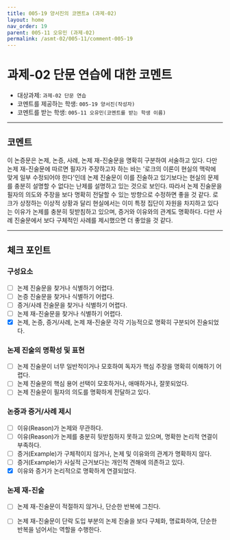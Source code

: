 ```yaml
---
title: 005-19 양서진의 코멘트a (과제-02) 
layout: home
nav_order: 19
parent: 005-11 오유민 (과제-02)
permalink: /asmt-02/005-11/comment-005-19
---
```


# 과제-02 단문 연습에 대한 코멘트

- 대상과제: `과제-02 단문 연습`
- 코멘트를 제공하는 학생: `005-19 양서진(작성자)` 
- 코멘트를 받는 학생: `005-11 오유민(코멘트를 받는 학생 이름)` 

---

## 코멘트

이 논증문은 논제, 논증, 사례, 논제 재-진술문을 명확히 구분하여 서술하고 있다. 다만 논제 재-진술문에 따르면 필자가 주장하고자 하는 바는 '로크의 이론이 현실의 맥락에 맞게 일부 수정되어야 한다'인데 논제 진술문이 이를 진술하고 있기보다는 현실의 문제를 충분히 설명할 수 없다는 난제를 설명하고 있는 것으로 보인다. 따라서 논제 진술문을 필자의 의도와 주장을 보다 명확히 전달할 수 있는 방향으로 수정하면 좋을 것 같다. 로크가 상정하는 이상적 상황과 달리 현실에서는 이미 특정 집단이 자원을 차지하고 있다는 이유가 논제를 충분히 뒷받침하고 있으며, 증거와 이유와의 관계도 명확하다. 다만 사례 진술문에서 보다 구체적인 사례를 제시했으면 더 좋았을 것 같다.

---

## 체크 포인트

### **구성요소**
- [ ] 논제 진술문을 찾거나 식별하기 어렵다.
- [ ] 논증 진술문을 찾거나 식별하기 어렵다.
- [ ] 증거/사례 진술문을 찾거나 식별하기 어렵다.
- [ ] 논제 재-진술문을 찾거나 식별하기 어렵다.
- [x] 논제, 논증, 증거/사례, 논제 재-진술문 각각 기능적으로 명확히 구분되어 진술되었다.

### **논제 진술의 명확성 및 표현**  
- [ ] 논제 진술문이 너무 일반적이거나 모호하여 독자가 핵심 주장을 명확히 이해하기 어렵다.  
- [ ] 논제 진술문의 핵심 용어 선택이 모호하거나, 애매하거나, 잘못되었다.  
- [ ] 논제 진술문이 필자의 의도를 명확하게 전달하고 있다.  

### **논증과 증거/사례 제시**  
- [ ] 이유(Reason)가 논제와 무관하다.
- [ ] 이유(Reason)가 논제를 충분히 뒷받침하지 못하고 있으며, 명확한 논리적 연결이 부족하다.  
- [ ] 증거(Example)가 구체적이지 않거나, 논제 및 이유와의 관계가 명확하지 않다. 
- [ ] 증거(Example)가 사실적 근거보다는 개인적 견해에 의존하고 있다.  
- [x] 이유와 증거가 논리적으로 명확하게 연결되었다.  

### **논제 재-진술**  
- [ ] 논제 재-진술문이 적절하지 않거나, 단순한 반복에 그친다.   
- [ ] 논제 재-진술문이 단락 도입 부분의 논제 진술을 보다 구체화, 명료화하여, 단순한 반복을 넘어서는 역할을 수행한다.  

